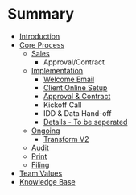 # Summary

* [Introduction](README.md)
* [Core Process](core_process_overview.md)
  * [Sales](sales.md)
    * Approval/Contract
  * [Implementation](implementations-and-employer-setup.md)
    * [Welcome Email](implementations-and-employer-setup/welcome-email.md)
    * [Client Online Setup](implementations-and-employer-setup/client-online-setup.md)
    * [Approval & Contract](implementations-and-employer-setup/approval-and-contract.md)
    * Kickoff Call
    * IDD & Data Hand-off
    * [Details - To be seperated](implementations-and-employer-setup/details-to-be-seperated.md)
  * [Ongoing](ongoing.md)
    * [Transform V2](transform_v2.md)
  * [Audit](audit.md)
  * [Print](print.md)
  * [Filing](filing.md)
* [Team Values](team_values_overview.md)
* [Knowledge Base](knowledge_base_overview.md)

